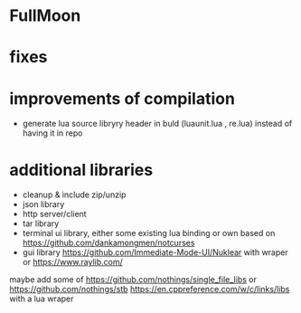 # FullMoon

# fixes

# improvements of compilation
* generate lua source libryry header in buld (luaunit.lua , re.lua) instead of having it in repo

# additional libraries
* cleanup & include zip/unzip
* json library
* http server/client 
* tar library
* terminal ui library, either some existing lua binding or own based on https://github.com/dankamongmen/notcurses
* gui library https://github.com/Immediate-Mode-UI/Nuklear with wraper or https://www.raylib.com/ 

maybe add some of https://github.com/nothings/single_file_libs or https://github.com/nothings/stb https://en.cppreference.com/w/c/links/libs with a lua wraper
